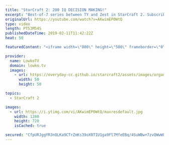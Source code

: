 ```yaml
---
title: "StarCraft 2: 200 IQ DECISION MAKING!"
excerpt: "Best-of-7 series between TY and Zest in StarCraft 2. Subscribe for more videos: http://lowko.tv/youtube Insane professional StarCraft 2 match: https://goo.gl/WjcW1B  Protoss vs Terran has been developing rapidly. In this series of professional StarCraft 2 I give commentary to games played at the highest"
originalUrl: https://youtube.com/watch?v=AKwimEP0WtQ
type: video
length: PT53M54S
publishedDateTime: 2019-02-11T11:42:22Z
heat: 50

featuredContent: "<iframe width=\"800\" height=\"500\" frameborder=\"0\" src=\"https://www.youtube.com/embed/AKwimEP0WtQ\" allow=\"accelerometer; autoplay; encrypted-media; gyroscope; picture-in-picture\" allowfullscreen></iframe>"

provider:
  name: LowkoTV
  domain: lowko.tv
  images:
    - url: https://everyday-cc.github.io/starcraft2/assets/images/organizations/lowko.tv-50x50.jpg
      width: 50
      height: 50

topics:
  - StarCraft 2

images:
  - url: https://i.ytimg.com/vi/AKwimEP0WtQ/maxresdefault.jpg
    width: 1280
    height: 720
    isCached: true

secured: "CfpURJggYR3nOLKa9CTrZmKs39oX0TIU1ga9Fl7MfeEBq/4SuWBw+7zvQWwWLGwW71Myins/542R2kGB4aFY6BewcBz9+2HAtNOpmgtdWlMO86+NLV4ez56xPxc76HPAnEDKqBQLfqijgN5PGMHAEmH2Gbc5r6NCztK3BE1CIhoo2Q50hukATWL+5xJ3yAp9IoGNpSadQwSpba9WYusjvE3vy7hPXB+pOY9NvCdONmpRzZv9spM62WhcOHj+zKBDZVlWCvKyeviefDyQwFTLa2tHNlPFDweqWL9hribW4x7hhHEbtHhNhcPhW9EbLsGsyDnGhEsn6O5siBbL9bEfSmcvYk22xAjTc9IwvpUOsyRsnkCwx+QdiRjZcrDn384M04gRZ6NZmFR56Qj9TAk15lZl9jPQSQqgSTGUMSHGoNmwjTLIBDcxKh2zccCbDBza;rqGrAyrbGWnpaF8d9Djr0w=="
---
```


